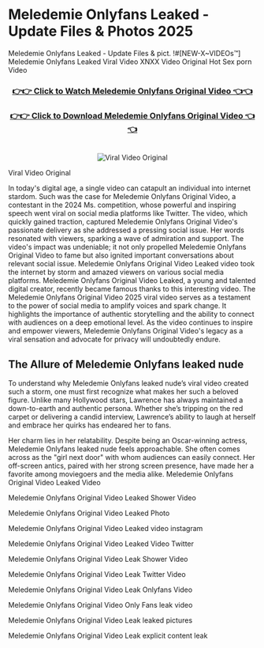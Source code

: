 # Meledemie Onlyfans Leaked - Update Files & Photos 2025

Meledemie Onlyfans Leaked - Update Files & pict. !#[NEW-X~VIDEOs™] Meledemie Onlyfans Leaked Viral Video XNXX Video Original Hot Sex porn Video
<br>
<div align="center">
<h3><a href="https://links2leaks.com?utm_source=meledemie&utm_medium=gitlong" rel="nofollow">👉👉 Click to Watch Meledemie Onlyfans Original Video 👈👈</a></h3>
<h3><a href="https://links2leaks.com?utm_source=meledemie&utm_medium=gitlong" rel="nofollow">👉👉 Click to Download Meledemie Onlyfans Original Video 👈👈</a></h3>
<br>
<a href="https://links2leaks.com?utm_source=meledemie&utm_medium=gitlong" rel="nofollow"><img src="https://i.ibb.co/Gkj2r4b/banner.png" alt="Viral Video Original" style="max-width: 100%; display: inline-block;" data-target="animated-image.originalImage"></a>
</div>

Viral Video Original

In today's digital age, a single video can catapult an individual into internet stardom. Such was the case for Meledemie Onlyfans Original Video, a contestant in the 2024 Ms. competition, whose powerful and inspiring speech went viral on social media platforms like Twitter.
The video, which quickly gained traction, captured Meledemie Onlyfans Original Video's passionate delivery as she addressed a pressing social issue. Her words resonated with viewers, sparking a wave of admiration and support. The video's impact was undeniable; it not only propelled Meledemie Onlyfans Original Video to fame but also ignited important conversations about relevant social issue.
Meledemie Onlyfans Original Video Leaked video took the internet by storm and amazed viewers on various social media platforms. Meledemie Onlyfans Original Video Leaked, a young and talented digital creator, recently became famous thanks to this interesting video.
The Meledemie Onlyfans Original Video 2025 viral video serves as a testament to the power of social media to amplify voices and spark change. It highlights the importance of authentic storytelling and the ability to connect with audiences on a deep emotional level. As the video continues to inspire and empower viewers, Meledemie Onlyfans Original Video's legacy as a viral sensation and advocate for privacy will undoubtedly endure.

<h2>The Allure of Meledemie Onlyfans leaked nude</h2>


To understand why Meledemie Onlyfans leaked nude’s viral video created such a storm, one must first recognize what makes her such a beloved figure. Unlike many Hollywood stars, Lawrence has always maintained a down-to-earth and authentic persona. Whether she’s tripping on the red carpet or delivering a candid interview, Lawrence’s ability to laugh at herself and embrace her quirks has endeared her to fans.

Her charm lies in her relatability. Despite being an Oscar-winning actress, Meledemie Onlyfans leaked nude feels approachable. She often comes across as the "girl next door" with whom audiences can easily connect. Her off-screen antics, paired with her strong screen presence, have made her a favorite among moviegoers and the media alike.
Meledemie Onlyfans Original Video Leaked Video

Meledemie Onlyfans Original Video Leaked Shower Video

Meledemie Onlyfans Original Video Leaked Photo

Meledemie Onlyfans Original Video Leaked video instagram

Meledemie Onlyfans Original Video Leaked Video Twitter

Meledemie Onlyfans Original Video Leak Shower Video

Meledemie Onlyfans Original Video Leak Twitter Video

Meledemie Onlyfans Original Video Leak Onlyfans Video

Meledemie Onlyfans Original Video Only Fans leak video

Meledemie Onlyfans Original Video Leak leaked pictures

Meledemie Onlyfans Original Video Leak explicit content leak